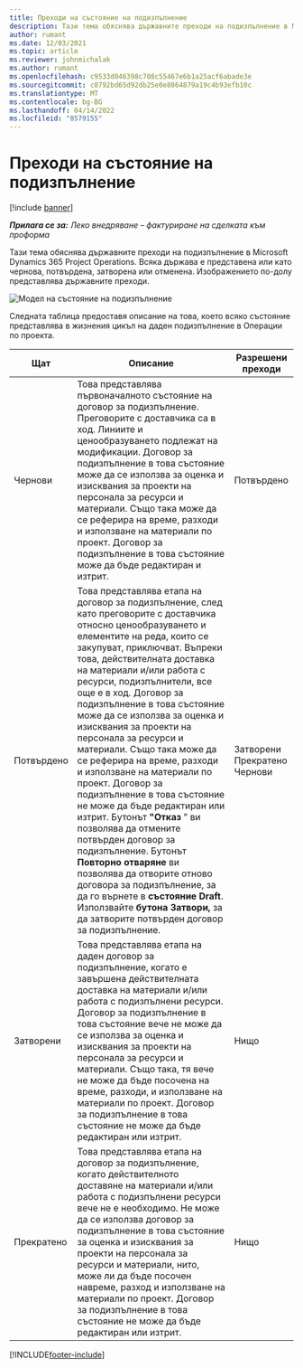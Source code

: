 ```yaml
---
title: Преходи на състояние на подизпълнение
description: Тази тема обяснява държавните преходи на подизпълнение в Microsoft Dynamics 365 Project Operations, тъй като подизпълнението се създава, изпълнява и затваря.
author: rumant
ms.date: 12/03/2021
ms.topic: article
ms.reviewer: johnmichalak
ms.author: rumant
ms.openlocfilehash: c9533d046398c708c55467e6b1a25acf6abade3e
ms.sourcegitcommit: c0792bd65d92db25e0e8864879a19c4b93efb10c
ms.translationtype: MT
ms.contentlocale: bg-BG
ms.lasthandoff: 04/14/2022
ms.locfileid: "8579155"
---
```

# <a name="state-transitions-on-a-subcontract"></a>Преходи на състояние на подизпълнение 

[!include [banner](../../includes/dataverse-preview.md)]

_**Прилага се за:** Леко внедряване – фактуриране на сделката към проформа_

Тази тема обяснява държавните преходи на подизпълнение в Microsoft Dynamics 365 Project Operations. Всяка държава е представена или като чернова, потвърдена, затворена или отменена. Изображението по-долу представлява държавните преходи.

![Модел на състояние на подизпълнение](../media/SubconStates.png)  

Следната таблица предоставя описание на това, което всяко състояние представлява в жизнения цикъл на даден подизпълнение в Операции по проекта.

| Щат | Описание | Разрешени преходи |
| --- | --- | --- |
| Чернови | Това представлява първоначалното състояние на договор за подизпълнение. Преговорите с доставчика са в ход. Линиите и ценообразуването подлежат на модификации. Договор за подизпълнение в това състояние може да се използва за оценка и изисквания за проекти на персонала за ресурси и материали. Също така може да се реферира на време, разходи и използване на материали по проект. Договор за подизпълнение в това състояние може да бъде редактиран и изтрит. | Потвърдено |
| Потвърдено | Това представлява етапа на договор за подизпълнение, след като преговорите с доставчика относно ценообразуването и елементите на реда, които се закупуват, приключват. Въпреки това, действителната доставка на материали и/или работа с ресурси, подизпълнители, все още е в ход. Договор за подизпълнение в това състояние може да се използва за оценка и изисквания за проекти на персонала за ресурси и материали. Също така може да се реферира на време, разходи и използване на материали по проект. Договор за подизпълнение в това състояние не може да бъде редактиран или изтрит. Бутонът **"Отказ** " ви позволява да отмените потвърден договор за подизпълнение. Бутонът **Повторно отваряне** ви позволява да отворите отново договора за подизпълнение, за да го върнете в **състояние Draft**. Използвайте **бутона Затвори,** за да затворите потвърден договор за подизпълнение. | Затворени <br> Прекратено <br> Чернови |
| Затворени | Това представлява етапа на даден договор за подизпълнение, когато е завършена действителната доставка на материали и/или работа с подизпълнени ресурси. Договор за подизпълнение в това състояние вече не може да се използва за оценка и изисквания за проекти на персонала за ресурси и материали. Също така, тя вече не може да бъде посочена на време, разходи, и използване на материали по проект. Договор за подизпълнение в това състояние не може да бъде редактиран или изтрит. | Нищо |
| Прекратено | Това представлява етапа на договор за подизпълнение, когато действителното доставяне на материали и/или работа с подизпълнени ресурси вече не е необходимо. Не може да се използва договор за подизпълнение в това състояние за оценка и изисквания за проекти на персонала за ресурси и материали, нито, може ли да бъде посочен навреме, разход и използване на материали по проект. Договор за подизпълнение в това състояние не може да бъде редактиран или изтрит. | Нищо |


[!INCLUDE[footer-include](../../includes/footer-banner.md)]
